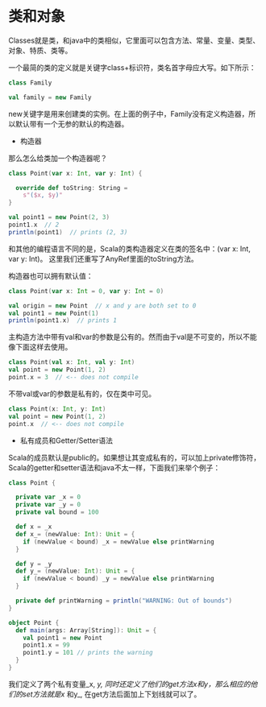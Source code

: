 # 类和对象

Classes就是类，和java中的类相似，它里面可以包含方法、常量、变量、类型、对象、特质、类等。

一个最简的类的定义就是关键字class+标识符，类名首字母应大写。如下所示：

```scala
class Family

val family = new Family
```

new关键字是用来创建类的实例。在上面的例子中，Family没有定义构造器，所以默认带有一个无参的默认的构造器。

 

- 构造器

那么怎么给类加一个构造器呢？

```scala
class Point(var x: Int, var y: Int) {

  override def toString: String =
    s"($x, $y)"
}

val point1 = new Point(2, 3)
point1.x  // 2
println(point1)  // prints (2, 3)
```

和其他的编程语言不同的是，Scala的类构造器定义在类的签名中：(var x: Int, var y: Int)。 这里我们还重写了AnyRef里面的toString方法。

构造器也可以拥有默认值：

```scala
class Point(var x: Int = 0, var y: Int = 0)

val origin = new Point  // x and y are both set to 0
val point1 = new Point(1)
println(point1.x)  // prints 1
```

主构造方法中带有val和var的参数是公有的。然而由于val是不可变的，所以不能像下面这样去使用。

```scala
class Point(val x: Int, val y: Int)
val point = new Point(1, 2)
point.x = 3  // <-- does not compile
```

不带val或var的参数是私有的，仅在类中可见。

```scala
class Point(x: Int, y: Int)
val point = new Point(1, 2)
point.x  // <-- does not compile
```

- 私有成员和Getter/Setter语法

Scala的成员默认是public的。如果想让其变成私有的，可以加上private修饰符，Scala的getter和setter语法和java不太一样，下面我们来举个例子：

```scala
class Point {

  private var _x = 0
  private var _y = 0
  private val bound = 100

  def x = _x
  def x_= (newValue: Int): Unit = {
    if (newValue < bound) _x = newValue else printWarning
  }

  def y = _y
  def y_= (newValue: Int): Unit = {
    if (newValue < bound) _y = newValue else printWarning
  }

  private def printWarning = println("WARNING: Out of bounds")
}

object Point {
  def main(args: Array[String]): Unit = {
    val point1 = new Point
    point1.x = 99
    point1.y = 101 // prints the warning
  }
}
```

我们定义了两个私有变量_x, _y, 同时还定义了他们的get方法x和y，那么相应的他们的set方法就是x_ 和y_, 在get方法后面加上下划线就可以了。

